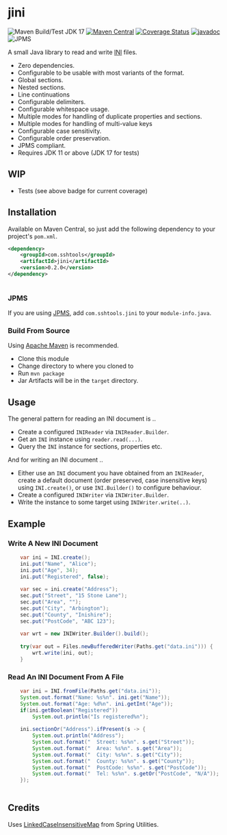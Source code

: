 # jini

![Maven Build/Test JDK 17](https://github.com/sshtools/jini/actions/workflows/maven.yml/badge.svg)
[![Maven Central](https://maven-badges.herokuapp.com/maven-central/com.sshtools/jini/badge.svg)](https://maven-badges.herokuapp.com/maven-central/com.sshtools/jini)
[![Coverage Status](https://coveralls.io/repos/github/sshtools/jini/badge.svg)](https://coveralls.io/github/sshtools/jini)
[![javadoc](https://javadoc.io/badge2/com.sshtools/jini/javadoc.svg)](https://javadoc.io/doc/com.sshtools/jini)
![JPMS](https://img.shields.io/badge/JPMS-com.sshtools.jini-purple) 

A small Java library to read and write [INI](https://en.wikipedia.org/wiki/INI_file) files. 
 
 * Zero dependencies.
 * Configurable to be usable with most variants of the format.
 * Global sections.
 * Nested sections.
 * Line continuations
 * Configurable delimiters.
 * Configurable whitespace usage.
 * Multiple modes for handling of duplicate properties and sections.
 * Multiple modes for handling of multi-value keys
 * Configurable case sensitivity.
 * Configurable order preservation.
 * JPMS compliant.
 * Requires JDK 11 or above (JDK 17 for tests)
 
## WIP

 * Tests (see above badge for current coverage)
 
## Installation

Available on Maven Central, so just add the following dependency to your project's `pom.xml`.

```xml
<dependency>
    <groupId>com.sshtools</groupId>
    <artifactId>jini</artifactId>
    <version>0.2.0</version>
</dependency>
    
```

### JPMS

If you are using [JPMS](https://en.wikipedia.org/wiki/Java_Platform_Module_System), add `com.sshtools.jini` to your `module-info.java`.

### Build From Source

Using [Apache Maven](maven.apache.org/) is recommended.

 * Clone this module
 * Change directory to where you cloned to
 * Run `mvn package`
 * Jar Artifacts will be in the `target` directory.
 
## Usage

The general pattern for reading an INI document is ..

 * Create a configured `INIReader` via `INIReader.Builder`.
 * Get an `INI` instance using `reader.read(...)`.
 * Query the `INI` instance for sections, properties etc.
 
And for writing an INI document ..

 * Either use an `INI` document you have obtained from an `INIReader`, create a default 
   document (order preserved, case insensitive keys) using `INI.create()`, or use `INI.Builder()` to configure behaviour.
 * Create a configured `INIWriter` via `INIWriter.Builder`.
 * Write the instance to some target using `INIWriter.write(..)`.
 
## Example


### Write A New INI Document

```java
    var ini = INI.create();
    ini.put("Name", "Alice");
    ini.put("Age", 34);
    ini.put("Registered", false);
    
    var sec = ini.create("Address");
    sec.put("Street", "15 Stone Lane");
    sec.put("Area", "");
    sec.put("City", "Arbington");
    sec.put("County", "Inishire");
    sec.put("PostCode", "ABC 123");
    
    var wrt = new INIWriter.Builder().build();
    
    try(var out = Files.newBufferedWriter(Paths.get("data.ini"))) {
        wrt.write(ini, out);
    }
```

### Read An INI Document From A File

```java
    var ini = INI.fromFile(Paths.get("data.ini"));
    System.out.format("Name: %s%n". ini.get("Name")); 
    System.out.format("Age: %d%n". ini.getInt("Age"));
    if(ini.getBoolean("Registered"))
        System.out.println("Is registered%n");
    
    ini.sectionOr("Address").ifPresent(s -> {  
        System.out.println("Address");
        System.out.format("  Street: %s%n". s.get("Street"));
        System.out.format("  Area: %s%n". s.get("Area"));
        System.out.format("  City: %s%n". s.get("City"));
        System.out.format("  County: %s%n". s.get("County"));
        System.out.format("  PostCode: %s%n". s.get("PostCode"));
        System.out.format("  Tel: %s%n". s.getOr("PostCode", "N/A"));
    });
    
```

## Credits

Uses [LinkedCaseInsensitiveMap](https://docs.spring.io/spring-framework/docs/current/javadoc-api/org/springframework/util/LinkedCaseInsensitiveMap.html) from Spring Utilities.